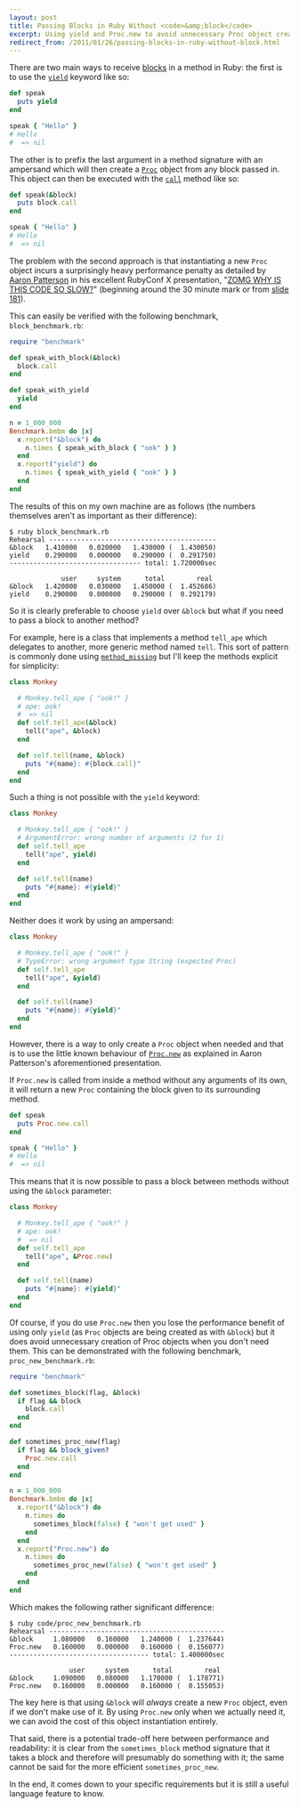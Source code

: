 ```yaml
---
layout: post
title: Passing Blocks in Ruby Without <code>&amp;block</code>
excerpt: Using yield and Proc.new to avoid unnecessary Proc object creation in Ruby.
redirect_from: /2011/01/26/passing-blocks-in-ruby-without-block.html
---
```

There are two main ways to receive [blocks][Containers, Blocks, and Iterators] in a method in Ruby:
the first is to use the [`yield`][yield] keyword like so:

```ruby
def speak
  puts yield
end

speak { "Hello" }
# Hello
#  => nil
```

The other is to prefix the last argument in a method signature with an
ampersand which will then create a [`Proc`][Proc] object from any block passed
in. This object can then be executed with the [`call`][call] method like so:

```ruby
def speak(&block)
  puts block.call
end

speak { "Hello" }
# Hello
#  => nil
```

The problem with the second approach is that instantiating a new `Proc` object incurs
a surprisingly heavy performance penalty as detailed by [Aaron Patterson][] in his
excellent RubyConf X presentation, "[ZOMG WHY IS THIS CODE SO SLOW?][ZOMG]"
(beginning around the 30 minute mark or from [slide 181][ZOMG Slides]).

This can easily be verified with the following benchmark, `block_benchmark.rb`:

```ruby
require "benchmark"

def speak_with_block(&block)
  block.call
end

def speak_with_yield
  yield
end

n = 1_000_000
Benchmark.bmbm do |x|
  x.report("&block") do
    n.times { speak_with_block { "ook" } }
  end
  x.report("yield") do
    n.times { speak_with_yield { "ook" } }
  end
end
```

The results of this on my own machine are as follows (the numbers themselves aren't
as important as their difference):

    $ ruby block_benchmark.rb 
    Rehearsal ------------------------------------------
    &block   1.410000   0.020000   1.430000 (  1.430050)
    yield    0.290000   0.000000   0.290000 (  0.291750)
    --------------------------------- total: 1.720000sec

                 user     system      total        real
    &block   1.420000   0.030000   1.450000 (  1.452686)
    yield    0.290000   0.000000   0.290000 (  0.292179)

So it is clearly preferable to choose `yield` over `&block` but what if you need to
pass a block to another method?

For example, here is a class that implements a method `tell_ape` which delegates to
another, more generic method named `tell`. This sort of pattern is commonly done
using [`method_missing`][method_missing] but I'll keep the methods explicit for
simplicity:

```ruby
class Monkey

  # Monkey.tell_ape { "ook!" }
  # ape: ook!
  #  => nil
  def self.tell_ape(&block)
    tell("ape", &block)
  end

  def self.tell(name, &block)
    puts "#{name}: #{block.call}"
  end
end
```

Such a thing is not possible with the `yield` keyword:

```ruby
class Monkey

  # Monkey.tell_ape { "ook!" }
  # ArgumentError: wrong number of arguments (2 for 1)
  def self.tell_ape
    tell("ape", yield)
  end

  def self.tell(name)
    puts "#{name}: #{yield}"
  end
end
```

Neither does it work by using an ampersand:

```ruby
class Monkey

  # Monkey.tell_ape { "ook!" }
  # TypeError: wrong argument type String (expected Proc)
  def self.tell_ape
    tell("ape", &yield)
  end

  def self.tell(name)
    puts "#{name}: #{yield}"
  end
end
```

However, there is a way to only create a `Proc` object when needed and that is
to use the little known behaviour of [`Proc.new`][Proc.new] as explained in
Aaron Patterson's aforementioned presentation.

If `Proc.new` is called from inside a method without any arguments of its own,
it will return a new `Proc` containing the block given to its surrounding method.

```ruby
def speak
  puts Proc.new.call
end

speak { "Hello" }
# Hello
#  => nil
```

This means that it is now possible to pass a block between methods without using the
`&block` parameter:

```ruby
class Monkey

  # Monkey.tell_ape { "ook!" }
  # ape: ook!
  #  => nil
  def self.tell_ape
    tell("ape", &Proc.new)
  end

  def self.tell(name)
    puts "#{name}: #{yield}"
  end
end
```

Of course, if you do use `Proc.new` then you lose the performance benefit of using
only `yield` (as `Proc` objects are being created as with `&block`) but it does
avoid unnecessary creation of Proc objects when you don't need them. This can be
demonstrated with the following benchmark, `proc_new_benchmark.rb`:

```ruby
require "benchmark"

def sometimes_block(flag, &block)
  if flag && block
    block.call
  end
end

def sometimes_proc_new(flag)
  if flag && block_given?
    Proc.new.call
  end
end

n = 1_000_000
Benchmark.bmbm do |x|
  x.report("&block") do
    n.times do
      sometimes_block(false) { "won't get used" }
    end
  end
  x.report("Proc.new") do
    n.times do
      sometimes_proc_new(false) { "won't get used" }
    end
  end
end
```

Which makes the following rather significant difference:

    $ ruby code/proc_new_benchmark.rb 
    Rehearsal --------------------------------------------
    &block     1.080000   0.160000   1.240000 (  1.237644)
    Proc.new   0.160000   0.000000   0.160000 (  0.156077)
    ----------------------------------- total: 1.400000sec

                   user     system      total        real
    &block     1.090000   0.080000   1.170000 (  1.178771)
    Proc.new   0.160000   0.000000   0.160000 (  0.155053)

The key here is that using `&block` will *always* create a new `Proc` object,
even if we don't make use of it. By using `Proc.new` only when we actually
need it, we can avoid the cost of this object instantiation entirely.

That said, there is a potential trade-off here between performance and
readability: it is clear from the `sometimes_block` method signature that it
takes a block and therefore will presumably do something with it; the same cannot
be said for the more efficient `sometimes_proc_new`.

In the end, it comes down to your specific requirements but it is still a useful
language feature to know.

  [Aaron Patterson]: http://tenderlovemaking.com
  [Containers, Blocks, and Iterators]: http://ruby-doc.org/docs/ProgrammingRuby/html/tut_containers.html
  [Proc.new]: http://www.ruby-doc.org/core/classes/Proc.html#M000547
  [Proc]: http://www.ruby-doc.org/core/classes/Proc.html
  [ZOMG]: http://confreaks.net/videos/427-rubyconf2010-zomg-why-is-this-code-so-slow
  [ZOMG Slides]: http://www.slideshare.net/tenderlove/zomg-why-is-this-code-so-slow/181
  [call]: http://www.ruby-doc.org/core/classes/Proc.html#M000548
  [method_missing]: http://ruby-doc.org/docs/ProgrammingRuby/html/ref_c_object.html#Object.method_missing
  [yield]: http://ruby-doc.org/docs/keywords/1.9/files/keywords_rb.html#M000042

